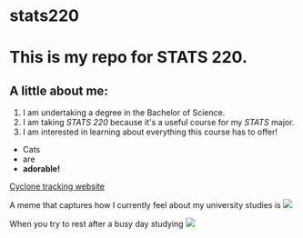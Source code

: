 # stats220

<h1>This is my repo for STATS 220.</h1> 

<h2>A little about me:</h2>

1. I am undertaking a degree in the Bachelor of Science.
2. I am taking *STATS 220* because it's a useful course for my *STATS* major.
3. I am interested in learning about everything this course has to offer!

- Cats
- are
- **adorable!**

[Cyclone tracking website](https://cyclocane.com)

A meme that captures how I currently feel about my university studies is ![](https://c.tenor.com/5MVQBZRnJwUAAAAd/tenor.gif)

When you try to rest after a busy day studying ![](https://c.tenor.com/WLnMXza7efMAAAAC/tenor.gif)

